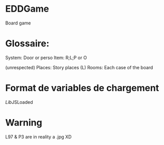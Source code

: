 # EDDGame
Board game


# Glossaire:
System: Door or perso
Item: R;L;P or O

(unrespected)
Places: Story places (L)
Rooms: Each case of the board

# Format de variables de chargement
*Lib*JSLoaded


# Warning
L97 & P3 are in reality a .jpg XD
